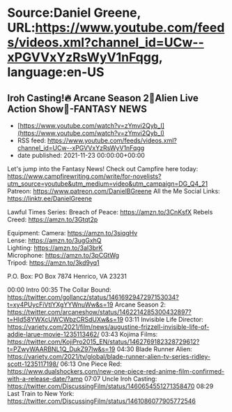 # Source:Daniel Greene, URL:https://www.youtube.com/feeds/videos.xml?channel_id=UCw--xPGVVxYzRsWyV1nFqgg, language:en-US

## Iroh Casting!🔥 Arcane Season 2📿Alien Live Action Show🤦-FANTASY NEWS
 - [https://www.youtube.com/watch?v=zYmvi2Qyb_I](https://www.youtube.com/watch?v=zYmvi2Qyb_I)
 - RSS feed: https://www.youtube.com/feeds/videos.xml?channel_id=UCw--xPGVVxYzRsWyV1nFqgg
 - date published: 2021-11-23 00:00:00+00:00

Let's jump into the Fantasy News!
Check out Campfire here today: https://www.campfirewriting.com/write/for-novelists?utm_source=youtube&utm_medium=video&utm_campaign=DG_Q4_21  
Patreon: https://www.patreon.com/DanielBGreene 
All the Me Social Links: https://linktr.ee/DanielGreene

Lawful Times Series: 
Breach of Peace: https://amzn.to/3CnKsfX
Rebels Creed: https://amzn.to/3Gtqt2p

Equipment: 
Camera: https://amzn.to/3siqgHv  
Lense: https://amzn.to/3ugGxhQ  
Lighting: https://amzn.to/3aI3brK  
Microphone: https://amzn.to/3pCGtWg  
Tripod: https://amzn.to/3kd9yq1  

P.O. Box: PO Box 7874 Henrico, VA 23231

00:00 Intro
00:35 The Collar Bound: https://twitter.com/gollancz/status/1461692947297153034?t=xy4PUycFiVtlYXgYYWnuWw&s=19 
Arcane Season 2: https://twitter.com/arcaneshow/status/1462214285300432897?t=HId58YWXcUWCWbzCRSdUXw&s=19
03:11 Invisible Life Director: https://variety.com/2021/film/news/augustine-frizzell-invisible-life-of-addie-larue-movie-1235113462/ 
03:43 Kojima Films: https://twitter.com/KojiPro2015_EN/status/1462769182328729612?t=PZwyWAARBNL1Q_DukZ97lw&s=19 
04:30 Blade Runner Alien: https://variety.com/2021/tv/global/blade-runner-alien-tv-series-ridley-scott-1235117198/ 
06:13 One Piece Red: https://www.dualshockers.com/new-one-piece-red-anime-film-confirmed-with-a-release-date/?amp 
07:07 Uncle Iroh Casting: https://twitter.com/DiscussingFilm/status/1460654551271358470 
08:29 Last Train to New York: https://twitter.com/DiscussingFilm/status/1461086077905772546

